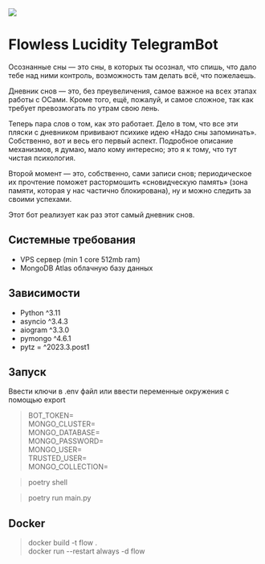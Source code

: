 <img src="https://github.com/FlowlessLucidity/Flowless-Lucidity-TelegramBot/workflows/syntax-check/badge.svg">

# Flowless Lucidity TelegramBot

Осознанные сны — это сны, в которых ты осознал, что спишь, что дало тебе над ними контроль, возможность там делать всё, что пожелаешь.

Дневник снов — это, без преувеличения, самое важное на всех этапах работы с ОСами. Кроме того, ещё, пожалуй, и самое сложное, так как требует превозмогать по утрам свою лень.

Теперь пара слов о том, как это работает. Дело в том, что все эти пляски с дневником прививают психике идею «Надо сны запоминать». Собственно, вот и весь его первый аспект. Подробное описание механизмов, я думаю, мало кому интересно; это я к тому, что тут чистая психология. 

Второй момент — это, собственно, сами записи снов; периодическое их прочтение поможет растормошить «сновидческую память» (зона памяти, которая у нас частично блокирована), ну и можно следить за своими успехами.

Этот бот реализует как раз этот самый дневник снов.

## Системные требования

- VPS сервер (min 1 core 512mb ram)
- MongoDB Atlas облачную базу данных

## Зависимости

- Python ^3.11
- asyncio ^3.4.3
- aiogram ^3.3.0
- pymongo ^4.6.1
- pytz = ^2023.3.post1

## Запуск

Ввести ключи в .env файл или ввести переменные окружения с помощью export<br>

> BOT_TOKEN=<br>
> MONGO_CLUSTER=<br>
> MONGO_DATABASE=<br>
> MONGO_PASSWORD=<br>
> MONGO_USER=<br>
> TRUSTED_USER=<br>
> MONGO_COLLECTION=<br>

> poetry shell

> poetry run main.py 

## Docker
>docker build -t flow .<br>
>docker run --restart always -d flow